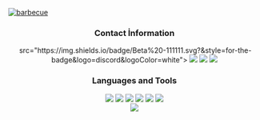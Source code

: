 [![barbecue](https://cdn.discordapp.com/attachments/854084764683468800/869760672987242576/benmalimbeta.png)](https://github.com/BetaWile/)

<div align="center">
<h3>Contact İnformation</h3>
<a><img href="https://discord.com/users/852615172673503262"> src="https://img.shields.io/badge/Beta%20-111111.svg?&style=for-the-badge&logo=discord&logoColor=white"><a/>
<img src="https://img.shields.io/badge/Spotify%20-111111.svg?&style=for-the-badge&logo=spotify&logoColor=white" href="https://open.spotify.com/user/11145406245?si=ca90a1371ab64f8f">
<img src="https://img.shields.io/badge/youtube%20-111111.svg?&style=for-the-badge&logo=youtube&logoColor=white" href="https://www.youtube.com/channel/UCl1UN9W3Tltin3fuSlyefmg">
<img src="https://img.shields.io/badge/GitHub%20-111111.svg?&style=for-the-badge&logo=github&logoColor=white" href="https://github.com/BetaWile">
   </a>
</div>

<div align="center">
<h3>Languages and Tools</h3>
<a <img src="https://img.shields.io/badge/JavaScript%20-111111.svg?&style=for-the-badge&logo=JavaScript&logoColor=white"> </a>

<img src="https://img.shields.io/badge/Node.js%20-111111.svg?&style=for-the-badge&logo=Node.js&logoColor=white">
<img src="https://img.shields.io/badge/Python%20-111111.svg?&style=for-the-badge&logo=Python&logoColor=white">
<img src="https://img.shields.io/badge/Discord.Js%20-111111.svg?&style=for-the-badge&logo=Discord.Js&logoColor=white">
<img src="https://img.shields.io/badge/Visual%20Studio%20Code%20-111111.svg?&style=for-the-badge&logo=Visual%20Studio%20Code&logoColor=white>">
<img src="https://img.shields.io/badge/HTML5%20-111111.svg?&style=for-the-badge&logo=HTML5&logoColor=white">
<img src="https://img.shields.io/badge/CSS%20-111111.svg?&style=for-the-badge&logo=CSS3&logoColor=white">
</div>

<div align="center">
   <a href="https://discord.com/users/852615172673503262" target="_blank">
      <img src="https://lanyard-profile-readme.vercel.app/api/852615172673503262">
   </a>
</div>
